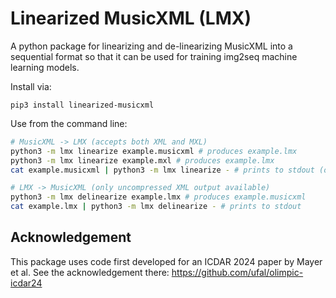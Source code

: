 # Linearized MusicXML (LMX)

A python package for linearizing and de-linearizing MusicXML into a sequential format so that it can be used for training img2seq machine learning models.

Install via:

```
pip3 install linearized-musicxml
```

Use from the command line:

```bash
# MusicXML -> LMX (accepts both XML and MXL)
python3 -m lmx linearize example.musicxml # produces example.lmx
python3 -m lmx linearize example.mxl # produces example.lmx
cat example.musicxml | python3 -m lmx linearize - # prints to stdout (only uncompressed XML input)

# LMX -> MusicXML (only uncompressed XML output available)
python3 -m lmx delinearize example.lmx # produces example.musicxml
cat example.lmx | python3 -m lmx delinearize - # prints to stdout
```

## Acknowledgement

This package uses code first developed for an ICDAR 2024 paper by Mayer et al. See the acknowledgement there: https://github.com/ufal/olimpic-icdar24

